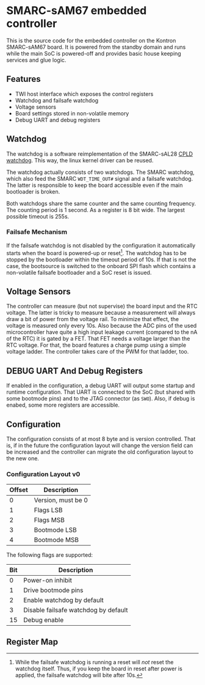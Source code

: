 # SMARC-sAM67 embedded controller

This is the source code for the embedded controller on the Kontron SMARC-sAM67
board. It is powered from the standby domain and runs while the main SoC is
powered-off and provides basic house keeping services and glue logic.

## Features

- TWI host interface which exposes the control registers
- Watchdog and failsafe watchdog
- Voltage sensors
- Board settings stored in non-volatile memory
- Debug UART and debug registers

## Watchdog

The watchdog is a software reimplementation of the SMARC-sAL28 [CPLD
watchdog](https://github.com/mwalle/sl28cpld/). This way, the linux kernel
driver can be reused.

The watchdog actually consists of two watchdogs. The SMARC watchdog, which also
feed the SMARC `WDT_TIME_OUT#` signal and a failsafe watchdog. The latter is
responsible to keep the board accessible even if the main bootloader is broken.

Both watchdogs share the same counter and the same counting frequency. The
counting period is 1 second. As a register is 8 bit wide. The largest possible
timeout is 255s.

### Failsafe Mechanism

If the failsafe watchdog is not disabled by the configuration it automatically
starts when the board is powered-up or reset[^1]. The watchdog has to be stopped
by the bootloader within the timeout period of 10s. If that is not the case, the
bootsource is switched to the onboard SPI flash which contains a non-volatile
failsafe bootloader and a SoC reset is issued.

[^1]: While the failsafe watchdog is running a reset will *not* reset the
    watchdog itself. Thus, if you keep the board in reset after power is
    applied, the failsafe watchdog will bite after 10s.

## Voltage Sensors

The controller can measure (but not supervise) the board input and the RTC
voltage. The latter is tricky to measure because a measurement will always draw
a bit of power from the voltage rail. To minimize that effect, the voltage is
measured only every 10s. Also because the ADC pins of the used microcontroller
have quite a high input leakage current (compared to the nA of the RTC) it is
gated by a FET. That FET needs a voltage larger than the RTC voltage. For that,
the board features a charge pump using a simple voltage ladder. The controller
takes care of the PWM for that ladder, too.

## DEBUG UART And Debug Registers

If enabled in the configuration, a debug UART will output some startup and
runtime configuration. That UART is connected to the SoC (but shared with some
bootmode pins) and to the JTAG connector (as `SWO`). Also, if debug is enabed,
some more registers are accessible.

## Configuration

The configuration consists of at most 8 byte and is version controlled. That is,
if in the future the configuration layout will change the version field can be
increased and the controller can migrate the old configuration layout to the new
one.

### Configuration Layout v0

| Offset | Description |
| --- | --- |
| 0 | Version, must be 0 |
| 1 | Flags LSB |
| 2 | Flags MSB |
| 3 | Bootmode LSB |
| 4 | Bootmode MSB |

The following flags are supported:

| Bit | Description |
| --- | --- |
| 0 | Power-on inhibit |
| 1 | Drive bootmode pins |
| 2 | Enable watchdog by default |
| 3 | Disable failsafe watchdog by default |
| 15 | Debug enable |

## Register Map
